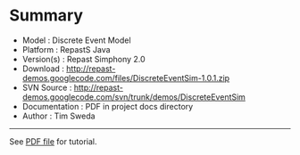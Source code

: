 # Summary #

  * Model        : Discrete Event Model
  * Platform     : RepastS Java
  * Version(s)	: Repast Simphony 2.0
  * Download     : http://repast-demos.googlecode.com/files/DiscreteEventSim-1.0.1.zip
  * SVN Source  : http://repast-demos.googlecode.com/svn/trunk/demos/DiscreteEventSim
  * Documentation : PDF in project docs directory
  * Author       : Tim Sweda


---


See [PDF file](https://repast-demos.googlecode.com/svn/trunk/demos/DiscreteEventSim/docs/discreteeventsim.pdf) for tutorial.